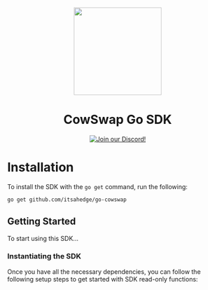 <p align="center">
<br />
<a href="#"><img src="https://cow.fi/images/logo-light.svg" width="200" alt=""/></a>
<br />
</p>
<h1 align="center">CowSwap Go SDK</h1>
<p align="center">
<a href="https://discord.com/invite/cowprotocol"><img alt="Join our Discord!" src="https://img.shields.io/discord/869166959739170836.svg?color=7289da&label=discord&logo=discord&style=flat"/></a>
</p>

# Installation

To install the SDK with the `go get` command, run the following:

```bash
go get github.com/itsahedge/go-cowswap
```

## Getting Started

To start using this SDK...

### Instantiating the SDK

Once you have all the necessary dependencies, you can follow the following setup steps to get started with SDK read-only functions:
